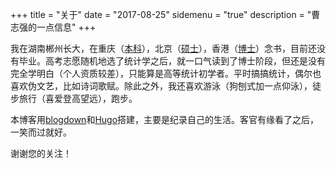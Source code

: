 +++
title = "关于"
date = "2017-08-25"
sidemenu = "true"
description = "曹志强的一点信息"
+++

我在湖南郴州长大，在重庆（[本科](http://www.cqu.edu.cn/v1/)），北京（[硕士](http://www.bnu.edu.cn)），香港（[博士](http://www.ust.hk/zh-hant/)）念书，目前还没有毕业。高考志愿随机地选了统计学之后，就一口气读到了博士阶段，但还是没有完全学明白（个人资质较差），只能算是高等统计初学者。平时搞搞统计，偶尔也喜欢伪文艺，比如诗词歌赋。除此之外，我还喜欢游泳（狗刨式加一点仰泳），徒步旅行（喜爱登高望远），跑步。

本博客用[blogdown](https://github.com/rstudio/blogdown)和[Hugo](https://gohugo.io)搭建，主要是纪录自己的生活。客官有缘看了之后，一笑而过就好。

谢谢您的关注！

